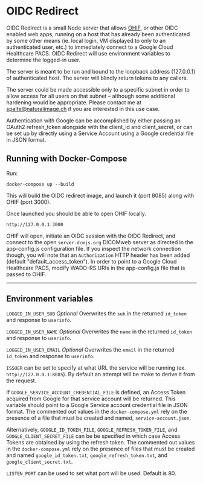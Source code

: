 # OIDC Redirect

OIDC Redirect is a small Node server that allows [OHIF](https://ohif.org), or other OIDC enabled web apps, running on a host that has already been authenticated by some other means (ie. local login, VM displayed to only to an authenticated user, etc.) to immediately connect to a Google Cloud Healthcare PACS. OIDC Redirect will use environment variables to determine the logged-in user.

The server is meant to be run and bound to the loopback address (127.0.0.1) of authenticated host. The server will blindly return tokens to any callers.

The server could be made accessible only to a specific subnet in order to allow access for all users on that subnet – although some additional hardening would be appropriate. Please contact me at [spalte@naturalimage.ch](mailto:spalte@naturalimage.ch) if you are interested in this use case.

Authentication with Google can be accomplished by either passing an OAuth2 refresh_token alongside with the client_id and client_secret, or can be set up by directly using a Service Account using a Google credential file in JSON format.

## Running with Docker-Compose

Run:

```shell
docker-compose up --build
```

This will build the OIDC redirect image, and launch it (port 8085) along with OHIF (port 3000).

Once launched you should be able to open OHIF locally.

```url
http://127.0.0.1:3000
```

OHIF will open, initiate an OIDC session with the OIDC Redirect, and connect to the open `server.dcmjs.org` DICOMweb server as directed in the app-config.js configuration file. If you inspect the network connection though, you will note that an `Authorization` HTTP header has been added (default "default_access_token"). In order to point to a Google Cloud Healthcare PACS, modify WADO-RS URIs in the app-config.js file that is passed to OHIF.

---

## Environment variables

`LOGGED_IN_USER_SUB` *Optional* Overwrites the `sub` in the returned `id_token` and response to `userinfo`.

`LOGGED_IN_USER_NAME` *Optional* Overwrites the `name` in the returned `id_token` and response to `userinfo`.

`LOGGED_IN_USER_EMAIL` *Optional* Overwrites the `email` in the returned `id_token` and response to `userinfo`.

`ISSUER` can be set to specify at what URL the service will be running (ex. `http://127.0.0.1:8085`). By default an attempt will be make to derive it from the request.

If `GOOGLE_SERVICE_ACCOUNT_CREDENTIAL_FILE` is defined, an Access Token acquired from Google for that service account will be returned. This variable should point to a Google Service account credential file in JSON format. The commented out values in the `docker-compose.yml` rely on the presence of a file that must be created and named, `service-account.json`.

Alternatively, `GOOGLE_ID_TOKEN_FILE`, `GOOGLE_REFRESH_TOKEN_FILE`, and `GOOGLE_CLIENT_SECRET_FILE` can be be specified in which case Access Tokens are obtained by using the refresh token. The commented out values in the `docker-compose.yml` rely on the presence of files that must be created and named `google_id_token.txt`, `google_refresh_token.txt`, and `google_client_secret.txt`.

`LISTEN_PORT` can be used to set what port will be used. Default is 80.
